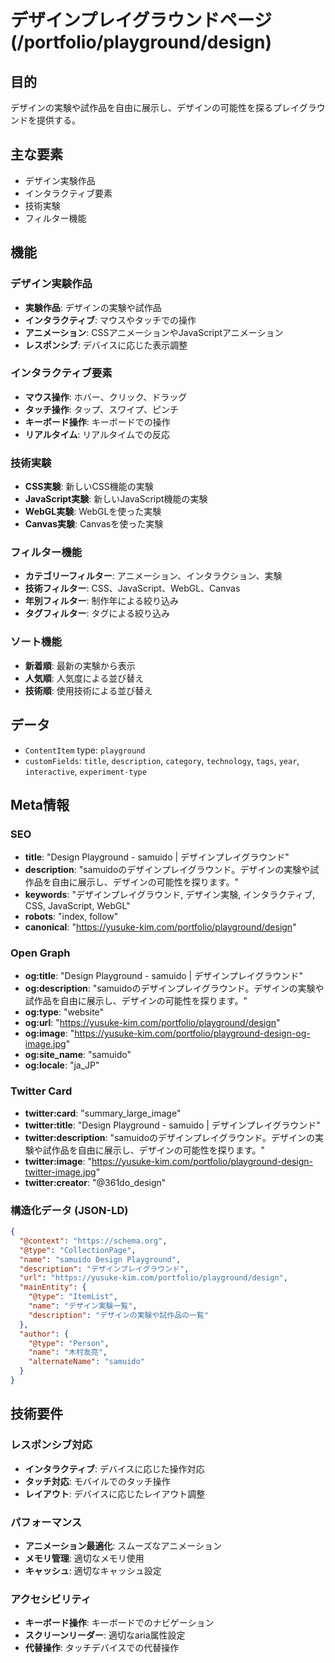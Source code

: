# デザインプレイグラウンドページ (/portfolio/playground/design)

## 目的

デザインの実験や試作品を自由に展示し、デザインの可能性を探るプレイグラウンドを提供する。

## 主な要素

- デザイン実験作品
- インタラクティブ要素
- 技術実験
- フィルター機能

## 機能

### デザイン実験作品

- **実験作品**: デザインの実験や試作品
- **インタラクティブ**: マウスやタッチでの操作
- **アニメーション**: CSSアニメーションやJavaScriptアニメーション
- **レスポンシブ**: デバイスに応じた表示調整

### インタラクティブ要素

- **マウス操作**: ホバー、クリック、ドラッグ
- **タッチ操作**: タップ、スワイプ、ピンチ
- **キーボード操作**: キーボードでの操作
- **リアルタイム**: リアルタイムでの反応

### 技術実験

- **CSS実験**: 新しいCSS機能の実験
- **JavaScript実験**: 新しいJavaScript機能の実験
- **WebGL実験**: WebGLを使った実験
- **Canvas実験**: Canvasを使った実験

### フィルター機能

- **カテゴリーフィルター**: アニメーション、インタラクション、実験
- **技術フィルター**: CSS、JavaScript、WebGL、Canvas
- **年別フィルター**: 制作年による絞り込み
- **タグフィルター**: タグによる絞り込み

### ソート機能

- **新着順**: 最新の実験から表示
- **人気順**: 人気度による並び替え
- **技術順**: 使用技術による並び替え

## データ

- `ContentItem` type: `playground`
- `customFields`: `title`, `description`, `category`, `technology`, `tags`, `year`, `interactive`, `experiment-type`

## Meta情報

### SEO

- **title**: "Design Playground - samuido | デザインプレイグラウンド"
- **description**: "samuidoのデザインプレイグラウンド。デザインの実験や試作品を自由に展示し、デザインの可能性を探ります。"
- **keywords**: "デザインプレイグラウンド, デザイン実験, インタラクティブ, CSS, JavaScript, WebGL"
- **robots**: "index, follow"
- **canonical**: "https://yusuke-kim.com/portfolio/playground/design"

### Open Graph

- **og:title**: "Design Playground - samuido | デザインプレイグラウンド"
- **og:description**: "samuidoのデザインプレイグラウンド。デザインの実験や試作品を自由に展示し、デザインの可能性を探ります。"
- **og:type**: "website"
- **og:url**: "https://yusuke-kim.com/portfolio/playground/design"
- **og:image**: "https://yusuke-kim.com/portfolio/playground-design-og-image.jpg"
- **og:site_name**: "samuido"
- **og:locale**: "ja_JP"

### Twitter Card

- **twitter:card**: "summary_large_image"
- **twitter:title**: "Design Playground - samuido | デザインプレイグラウンド"
- **twitter:description**: "samuidoのデザインプレイグラウンド。デザインの実験や試作品を自由に展示し、デザインの可能性を探ります。"
- **twitter:image**: "https://yusuke-kim.com/portfolio/playground-design-twitter-image.jpg"
- **twitter:creator**: "@361do_design"

### 構造化データ (JSON-LD)

```json
{
  "@context": "https://schema.org",
  "@type": "CollectionPage",
  "name": "samuido Design Playground",
  "description": "デザインプレイグラウンド",
  "url": "https://yusuke-kim.com/portfolio/playground/design",
  "mainEntity": {
    "@type": "ItemList",
    "name": "デザイン実験一覧",
    "description": "デザインの実験や試作品の一覧"
  },
  "author": {
    "@type": "Person",
    "name": "木村友亮",
    "alternateName": "samuido"
  }
}
```

## 技術要件

### レスポンシブ対応

- **インタラクティブ**: デバイスに応じた操作対応
- **タッチ対応**: モバイルでのタッチ操作
- **レイアウト**: デバイスに応じたレイアウト調整

### パフォーマンス

- **アニメーション最適化**: スムーズなアニメーション
- **メモリ管理**: 適切なメモリ使用
- **キャッシュ**: 適切なキャッシュ設定

### アクセシビリティ

- **キーボード操作**: キーボードでのナビゲーション
- **スクリーンリーダー**: 適切なaria属性設定
- **代替操作**: タッチデバイスでの代替操作
